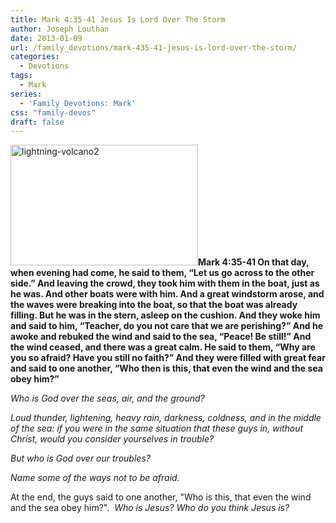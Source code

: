 ```yaml
---
title: Mark 4:35-41 Jesus Is Lord Over The Storm
author: Joseph Louthan
date: 2013-01-09
url: /family_devotions/mark-435-41-jesus-is-lord-over-the-storm/
categories:
  - Devotions
tags:
  - Mark
series:
  - 'Family Devotions: Mark'
css: "family-devos"
draft: false
---
```

<a href="http://theologic.us/family_devotions/mark-435-41-jesus-is-lord-over-the-storm/attachment/lightning-volcano2/" rel="attachment wp-att-1717"><img class="alignright size-medium wp-image-1717" alt="lightning-volcano2" src="https://i0.wp.com/theologic.us/wp-content/uploads/2013/01/lightning-volcano2.jpg?resize=300%2C193" width="300" height="193" srcset="https://i0.wp.com/theologic.us/wp-content/uploads/2013/01/lightning-volcano2.jpg?resize=300%2C193 300w, https://i0.wp.com/theologic.us/wp-content/uploads/2013/01/lightning-volcano2.jpg?w=600 600w" sizes="(max-width: 300px) 100vw, 300px" data-recalc-dims="1" /></a>**Mark 4:35-41 On that day, when evening had come, he said to them, “Let us go across to the other side.” And leaving the crowd, they took him with them in the boat, just as he was. And other boats were with him. And a great windstorm arose, and the waves were breaking into the boat, so that the boat was already filling. But he was in the stern, asleep on the cushion. And they woke him and said to him, “Teacher, do you not care that we are perishing?” And he awoke and rebuked the wind and said to the sea, “Peace! Be still!” And the wind ceased, and there was a great calm. He said to them, “Why are you so afraid? Have you still no faith?” And they were filled with great fear and said to one another, “Who then is this, that even the wind and the sea obey him?”**

_Who is God over the seas, air, and the ground?_

_Loud thunder, lightening, heavy rain, darkness, coldness, and in the middle of the sea: if you were in the same situation that these guys in, without Christ, would you consider yourselves in trouble?_

_But who is God over our troubles?_

_Name some of the ways not to be afraid._

At the end, the guys said to one another, "Who is this, that even the wind and the sea obey him?".  _Who is Jesus? Who do you think Jesus is?_

&nbsp;

